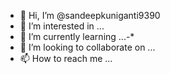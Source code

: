 - 👋 Hi, I’m @sandeepkuniganti9390
- 👀 I’m interested in ...
- 🌱 I’m currently learning ...-*
- 💞️ I’m looking to collaborate on ...
- 📫 How to reach me ...

<!---
sandeepkuniganti9390/sandeepkuniganti9390 is a ✨ special ✨ repository because its `README.md` (this file) appears on your GitHub profile.
You can click the Preview link to take a look at your changes.
--->
